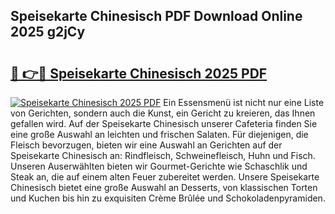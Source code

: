 ## Speisekarte Chinesisch PDF Download Online 2025 g2jCy

# <h2><a href="http://gcdyew1.nevu.top/?p=Speisekarte+Chinesisch">🔗 👉🔴 Speisekarte Chinesisch 2025 PDF</a></h2>

[![Speisekarte Chinesisch 2025 PDF](https://i.imgur.com/dBaPXMq.png)](http://gcdyew1.nevu.top/?p=Speisekarte+Chinesisch)
Ein Essensmenü ist nicht nur eine Liste von Gerichten, sondern auch die Kunst, ein Gericht zu kreieren, das Ihnen gefallen wird. Auf der Speisekarte Chinesisch unserer Cafeteria finden Sie eine große Auswahl an leichten und frischen Salaten. Für diejenigen, die Fleisch bevorzugen, bieten wir eine Auswahl an Gerichten auf der Speisekarte Chinesisch an: Rindfleisch, Schweinefleisch, Huhn und Fisch. Unseren Auserwählten bieten wir Gourmet-Gerichte wie Schaschlik und Steak an, die auf einem alten Feuer zubereitet werden. Unsere Speisekarte Chinesisch bietet eine große Auswahl an Desserts, von klassischen Torten und Kuchen bis hin zu exquisiten Crème Brûlée und Schokoladenpyramiden.
